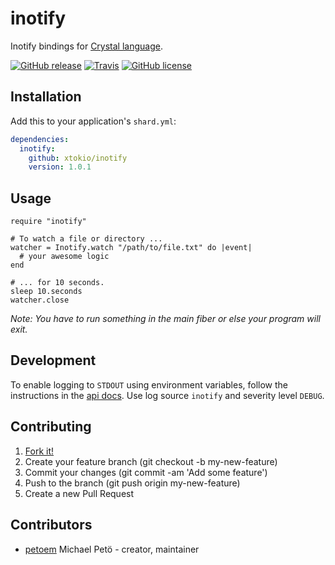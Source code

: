 # inotify

Inotify bindings for [Crystal language](https://github.com/crystal-lang/crystal).

[![GitHub release](https://img.shields.io/github/release/petoem/inotify.cr.svg?style=flat-square)](https://github.com/petoem/inotify.cr/releases)
[![Travis](https://img.shields.io/travis/petoem/inotify.cr.svg?style=flat-square)](https://travis-ci.org/petoem/inotify.cr)
[![GitHub license](https://img.shields.io/badge/license-MIT-blue.svg?style=flat-square)](https://github.com/petoem/inotify.cr/blob/master/LICENSE)

## Installation

Add this to your application's `shard.yml`:

```yaml
dependencies:
  inotify:
    github: xtokio/inotify
    version: 1.0.1
```

## Usage

```crystal
require "inotify"

# To watch a file or directory ...
watcher = Inotify.watch "/path/to/file.txt" do |event|
  # your awesome logic
end

# ... for 10 seconds.
sleep 10.seconds
watcher.close
```

_Note: You have to run something in the main fiber or else your program will exit._

## Development

To enable logging to `STDOUT` using environment variables, follow the instructions in the [api docs](https://crystal-lang.org/api/0.34.0/Log.html#configure-logging-from-environment-variables). Use log source `inotify` and severity level `DEBUG`.

## Contributing

1. [Fork it!](https://github.com/xtokio/inotify/fork)
2. Create your feature branch (git checkout -b my-new-feature)
3. Commit your changes (git commit -am 'Add some feature')
4. Push to the branch (git push origin my-new-feature)
5. Create a new Pull Request

## Contributors

- [petoem](https://github.com/petoem) Michael Petö - creator, maintainer
